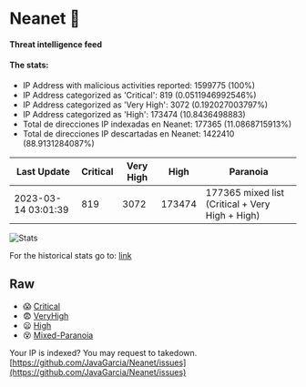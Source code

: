 # Neanet :hocho:
#### Threat intelligence feed
#### The stats:

- IP Address with malicious activities reported: 1599775 (100%)
- IP Address categorized as 'Critical':  819 (0.0511946992546%)
- IP Address categorized as 'Very High':  3072 (0.192027003797%)
- IP Address categorized as 'High':  173474 (10.8436498883)
- Total de direcciones IP indexadas en Neanet:  177365 (11.0868715913%)
- Total de direcciones IP descartadas en Neanet:  1422410 (88.9131284087%)

| Last Update | Critical | Very High | High | Paranoia |
| --- | --- | --- | --- | --- |
| 2023-03-14 03:01:39 | 819 | 3072 | 173474 | 177365 mixed list (Critical + Very High + High)|

![Stats](https://docs.google.com/spreadsheets/d/e/2PACX-1vSnaNMIXVabIpDJjufMlzH7poXnshF3mgd8Is1g9ytUEzVsP5my4Trn8f-xkoLLQ38xpL3HtmUexLo6/pubchart?oid=501124687&format=image)

For the historical stats go to: [link](/stats.csv)
## Raw
- :scream: [Critical](https://raw.githubusercontent.com/JavaGarcia/Neanet/master/blacklists/neanet_critical.txt)
- :fearful: [VeryHigh](https://raw.githubusercontent.com/JavaGarcia/Neanet/master/blacklists/neanet_veryHigh.txtt)
- :frowning: [High](https://raw.githubusercontent.com/JavaGarcia/Neanet/master/blacklists/neanet_high.txt)
- :dizzy_face: [Mixed-Paranoia](https://raw.githubusercontent.com/JavaGarcia/Neanet/master/blacklists/neanet_all.txt)


Your IP is indexed? You may request to takedown. [https://github.com/JavaGarcia/Neanet/issues](https://github.com/JavaGarcia/Neanet/issues)






















































































































































































































































































































































































































































































































































































































































































































































































































































































































































































































































































































































































































































































































































































































































































































































































































































































































































































































































































































































































































































































































































































































































































































































































































































































































































































































































































































































































































































































































































































































































































































































































































































































































































































































































































































































































































































































































































































































































































































































































































































































































































































































































































































































































































































































































































































































































































































































































































































































































































































































































































































































































































































































































































































































































































































































































































































































































































































































































































































































































































































































































































































































































































































































































































































































































































































































































































































































































































































































































































































































































































































































































































































































































































































































































































































































































































































































































































































































































































































































































































































































































































































































































































































































































































































































































































































































































































































































































































































































































































































































































































































































































































































































































































































































































































































































































































































































































































































































































































































































































































































